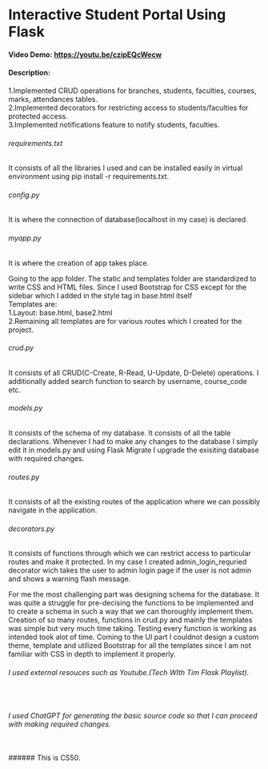 # Interactive Student Portal Using Flask
#### Video Demo:  <a>https://youtu.be/czipEQcWecw</a>
#### Description:

1.Implemented CRUD operations for branches, students, faculties, courses, marks, attendances tables.
<br>
2.Implemented decorators for restricting access to students/faculties for protected access.
<br>
3.Implemented notifications feature to notify students, faculties.

###### requirements.txt 
It consists of all the libraries I used and can be installed easily in virtual environment using pip install -r requirements.txt.
###### config.py
It is where the connection of database(localhost in my case) is declared.
###### myapp.py
It is where the creation of app takes place.
<br>

Going to the app folder. The static and templates folder are standardized to write CSS and HTML files. Since I used Bootstrap for CSS except for the sidebar which I added in the style tag in base.html itself
<br>
Templates are:
<br>
1.Layout: base.html, base2.html
<br>
2.Remaining all templates are for various routes which I created for the project.

###### crud.py 
It consists of all CRUD(C-Create, R-Read, U-Update, D-Delete) operations. I additionally added search function to search by username, course_code etc.
###### models.py
It consists of the schema of my database. It consists of all the table declarations. Whenever I had to make any changes to the database I simply edit it in models.py and using Flask Migrate I upgrade the exisiting database with required changes.
###### routes.py
It consists of all the existing routes of the application where we can possibly navigate in the application.
###### decorators.py
It consists of functions through which we can restrict access to particular routes and make it protected. In my case I created admin_login_requried decorator wich takes the user to admin login page if the user is not admin and shows a warning flash message.

For me the most challenging part was designing schema for the database. It was quite a struggle for pre-decising the functions to be implemented and to create a schema in such a way that we can thoroughly implement them.
Creation of so many routes, functions in crud.py and mainly the templates was simple but very much time taking. Testing every function is working as intended took alot of time.
Coming to the UI part I couldnot design a custom theme, template and utilized Bootstrap for all the templates since I am not familiar with CSS in depth to implement it properly.
<br>
###### I used external resouces such as Youtube.(Tech WIth Tim Flask Playlist). 
<br>

###### I used ChatGPT for generating the basic source code so that I can proceed with making required changes.
<br>
###### This is CS50.

